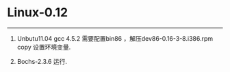 # Linux-0.12

---------------------

1. Unbutu11.04 gcc 4.5.2 需要配置bin86 ，解压dev86-0.16-3-8.i386.rpm  copy 设置环境变量.

2. Bochs-2.3.6 运行.
